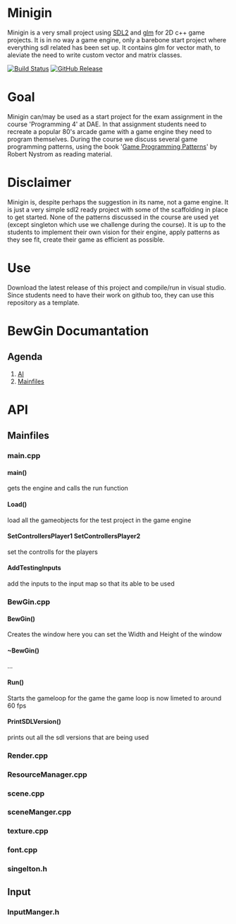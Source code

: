 # Minigin

Minigin is a very small project using [SDL2](https://www.libsdl.org/) and [glm](https://github.com/g-truc/glm) for 2D c++ game projects. It is in no way a game engine, only a barebone start project where everything sdl related has been set up. It contains glm for vector math, to aleviate the need to write custom vector and matrix classes.

[![Build Status](https://github.com/avadae/minigin/actions/workflows/msbuild.yml/badge.svg)](https://github.com/avadae/msbuild/actions)
[![GitHub Release](https://img.shields.io/github/v/release/avadae/minigin?logo=github&sort=semver)](https://github.com/avadae/minigin/releases/latest)

# Goal

Minigin can/may be used as a start project for the exam assignment in the course 'Programming 4' at DAE. In that assignment students need to recreate a popular 80's arcade game with a game engine they need to program themselves. During the course we discuss several game programming patterns, using the book '[Game Programming Patterns](https://gameprogrammingpatterns.com/)' by Robert Nystrom as reading material. 

# Disclaimer

Minigin is, despite perhaps the suggestion in its name, not a game engine. It is just a very simple sdl2 ready project with some of the scaffolding in place to get started. None of the patterns discussed in the course are used yet (except singleton which use we challenge during the course). It is up to the students to implement their own vision for their engine, apply patterns as they see fit, create their game as efficient as possible.

# Use

Download the latest release of this project and compile/run in visual studio. Since students need to have their work on github too, they can use this repository as a template.



# BewGin Documantation

## Agenda

1. [AI](#API)
2. [Mainfiles](#Mainfiles)

# API 

## Mainfiles
### main.cpp
#### main()
gets the engine and calls the run function

#### Load()
load all the gameobjects for the test project in the game engine

#### SetControllersPlayer1 SetControllersPlayer2
set the controlls for the players

#### AddTestingInputs
add the inputs to the input map so that its able to be used

### BewGin.cpp
#### BewGin()
Creates the window here you can set the Width and Height of the window

#### ~BewGin()
...

#### Run()
Starts the gameloop for the game
the game loop is now limeted to around 60 fps

#### PrintSDLVersion()
prints out all the sdl versions that are being used 

### Render.cpp

### ResourceManager.cpp

### scene.cpp

### sceneManger.cpp

### texture.cpp

### font.cpp

### singelton.h


## Input
### InputManger.h


